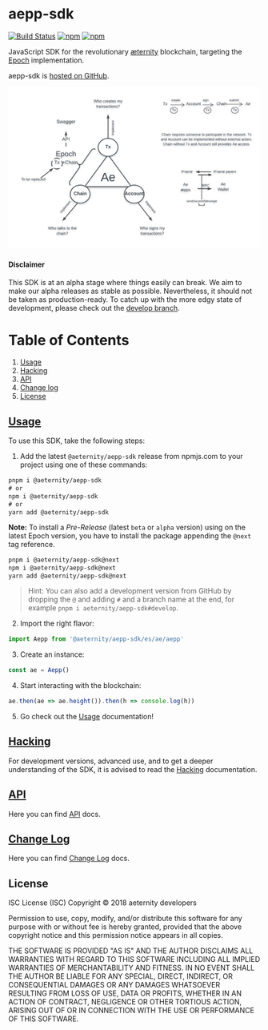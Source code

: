 # aepp-sdk

[![Build Status](https://ci.aepps.com/buildStatus/icon?job=aepp-sdk-js/develop)](https://ci.aepps.com/job/aepp-sdk-js/job/develop/)
[![npm](https://img.shields.io/npm/v/@aeternity/aepp-sdk.svg)](https://www.npmjs.com/package/@aeternity/aepp-sdk)
[![npm](https://img.shields.io/npm/l/@aeternity/aepp-sdk.svg)](https://www.npmjs.com/package/@aeternity/aepp-sdk)

JavaScript SDK for the revolutionary [æternity] blockchain, targeting the
[Epoch] implementation.

aepp-sdk is [hosted on GitHub].

![Concept Drawing of aepp-sdk][concept]

[concept]: concept.png "Concept Drawing of aepp-sdk"

[æternity]: https://aeternity.com/
[Epoch]: https://github.com/aeternity/epoch
[hosted on GitHub]: https://github.com/aeternity/aepp-sdk-js




#### Disclaimer

This SDK is at an alpha stage where things easily can break. We aim to make our
alpha releases as stable as possible. Nevertheless, it should not be taken as
production-ready. To catch up with the more edgy state of development, please
check out the [develop branch].

[develop branch]: https://github.com/aeternity/aepp-sdk-js/tree/develop


# Table of Contents
1. [Usage](#usage)
2. [Hacking](#hacking)
3. [API](#api)
4. [Change log](#change_log)
5. [License](#license)


## [Usage]

To use this SDK, take the following steps:

1. Add the latest `@aeternity/aepp-sdk` release from npmjs.com to your project using one of these commands:

```
pnpm i @aeternity/aepp-sdk
# or
npm i @aeternity/aepp-sdk
# or
yarn add @aeternity/aepp-sdk
```

**Note:** To install a _Pre-Release_ (latest `beta` or `alpha` version) using on the latest Epoch version, you have to install the package appending the `@next` tag reference.
```
pnpm i @aeternity/aepp-sdk@next
npm i @aeternity/aepp-sdk@next
yarn add @aeternity/aepp-sdk@next
```

> Hint: You can also add a development version from GitHub by dropping the `@` and
> adding `#` and a branch name at the end, for example
> `pnpm i aeternity/aepp-sdk#develop`.

2. Import the right flavor:

```js
import Aepp from '@aeternity/aepp-sdk/es/ae/aepp'
```

3. Create an instance:

```js
const ae = Aepp()
```

4. Start interacting with the blockchain:

```js
ae.then(ae => ae.height()).then(h => console.log(h))
```

5. Go check out the [Usage] documentation!

[Usage]: docs/usage.md

## [Hacking]

For development versions, advanced use, and to get a deeper understanding of the
SDK, it is advised to read the [Hacking] documentation.

[Hacking]: docs/hacking.md

## [API]

Here you can find [API] docs.

[API]: docs/api.md

## [Change Log]

Here you can find [Change Log] docs.

[Change Log]: CHANGELOG.md

## License

ISC License (ISC)
Copyright © 2018 aeternity developers

Permission to use, copy, modify, and/or distribute this software for any purpose
with or without fee is hereby granted, provided that the above copyright notice
and this permission notice appears in all copies.

THE SOFTWARE IS PROVIDED "AS IS" AND THE AUTHOR DISCLAIMS ALL WARRANTIES WITH
REGARD TO THIS SOFTWARE INCLUDING ALL IMPLIED WARRANTIES OF MERCHANTABILITY AND
FITNESS. IN NO EVENT SHALL THE AUTHOR BE LIABLE FOR ANY SPECIAL, DIRECT,
INDIRECT, OR CONSEQUENTIAL DAMAGES OR ANY DAMAGES WHATSOEVER RESULTING FROM LOSS
OF USE, DATA OR PROFITS, WHETHER IN AN ACTION OF CONTRACT, NEGLIGENCE OR OTHER
TORTIOUS ACTION, ARISING OUT OF OR IN CONNECTION WITH THE USE OR PERFORMANCE OF
THIS SOFTWARE.
